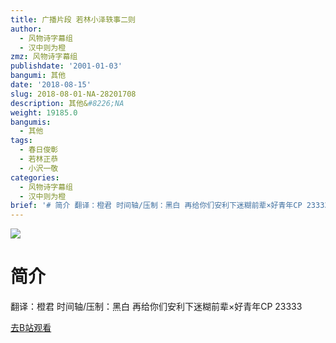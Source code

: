 ```yaml
---
title: 广播片段 若林小泽轶事二则
author:
  - 风物诗字幕组
  - 汉中则为橙
zmz: 风物诗字幕组
publishdate: '2001-01-03'
bangumi: 其他
date: '2018-08-15'
slug: 2018-08-01-NA-28201708
description: 其他&#8226;NA
weight: 19185.0
bangumis:
  - 其他
tags:
  - 春日俊彰
  - 若林正恭
  - 小沢一敬
categories:
  - 风物诗字幕组
  - 汉中则为橙
brief: '# 简介 翻译：橙君 时间轴/压制：黑白 再给你们安利下迷糊前辈×好青年CP 23333'
---
```

![](https://i.imgur.com/wTQycR4.jpg)
# 简介  
翻译：橙君 时间轴/压制：黑白
再给你们安利下迷糊前辈×好青年CP 23333  

[去B站观看](https://www.bilibili.com/video/av28201708/)
 
